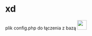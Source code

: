 # xd
plik config.php do łączenia z bazą <img src="https://cdn.betterttv.net/emote/5e15e00c0550d42106b90042/3x" width="30" height="30" />
